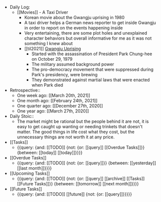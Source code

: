 - Daily Log:
    - [[Movies]] - A Taxi Driver
        - Korean movie about the Gwangju uprising in 1980
        - A taxi driver helps a German news reporter to get inside Gwangju in order to report on the events happening inside
        - Very entertaining, there are some plot holes and unexplained character behaviors but overall informative for me as it was not something I knew about
        - [[til2021]] [Gwangju Uprising](https://en.wikipedia.org/wiki/Gwangju_Uprising)
            - Started with the assassination of President Park Chung-hee on October 29, 1979
            - The military assumed background power 
            - The pro-democracy movement that were suppressed during Park's presidency, were brewing
            - They demonstrated against martial laws that were enacted when Park died
- Retrospective::
    - One week ago: [[March 20th, 2021]]
    - One month ago: [[February 24th, 2021]]
    - One quarter ago: [[December 27th, 2020]]
    - One year ago: [[March 27th, 2020]]
- Daily Stoic::
    - The market might be rational but the people behind it are not, it is easy to get caught up wanting or needing trinkets that doesn't matter. The good things in life cost what they cost, but the unnecessary things are not worth it at any price.
- [[Tasks]]
    - {{query: {and: [[TODO]] {not: {or: [[query]] [[Overdue Tasks]]}} {between: [[today]] [[today]]}}}}
- [[Overdue Tasks]]
    - {{query: {and: [[TODO]] {not: {or: [[query]]}} {between: [[yesterday]] [[last month]]}}}}
- [[Upcoming Tasks]]
    - {{query: {and: [[TODO]] {not: {or: [[query]] [[archive]] [[Tasks]] [[Future Tasks]]}} {between: [[tomorrow]] [[next month]]}}}}
- [[Future Tasks]]
    - {{query: {and: [[TODO]] [[future]] {not: {or: [[query]]}}}}}
